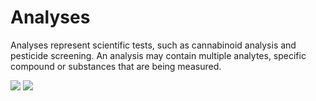 # Analyses

Analyses represent scientific tests, such as cannabinoid analysis and pesticide screening. An analysis may contain multiple analytes, specific compound or substances that are being measured.

<img src="/assets/images/screenshots/screenshot_analyses_table.png"/>

<img src="/assets/images/screenshots/screenshot_analyses_form.png"/>
